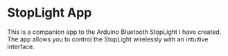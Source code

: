 # StopLight App

This is a companion app to the Arduino Bluetooth StopLight I have created. The app allows you to control the StopLight wirelessly with an intuitive interface.